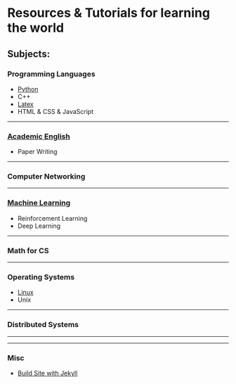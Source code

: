 
# Resources &amp; Tutorials for learning the world

## Subjects:

### Programming Languages
* [Python](https://github.com/feiwang20/my-weapon/wiki/Python)
* C++
* [Latex](https://github.com/feiwang20/my-weapon/wiki/Latex)
* HTML & CSS & JavaScript

---
### [Academic English](https://github.com/feiwang20/my-weapon/wiki/Academic-English)
* Paper Writing

---
### Computer Networking

---
### [Machine Learning](https://github.com/feiwang20/my-weapon/wiki/Machine-Learning)
* Reinforcement Learning
* Deep Learning

---
### Math for CS

---
### Operating Systems
* [Linux](https://github.com/feiwang20/my-weapon/wiki/Linux)
* Unix

---




### Distributed Systems

---
---
### Misc
* [Build Site with Jekyll](https://github.com/feiwang20/my-weapon.wiki.git)
